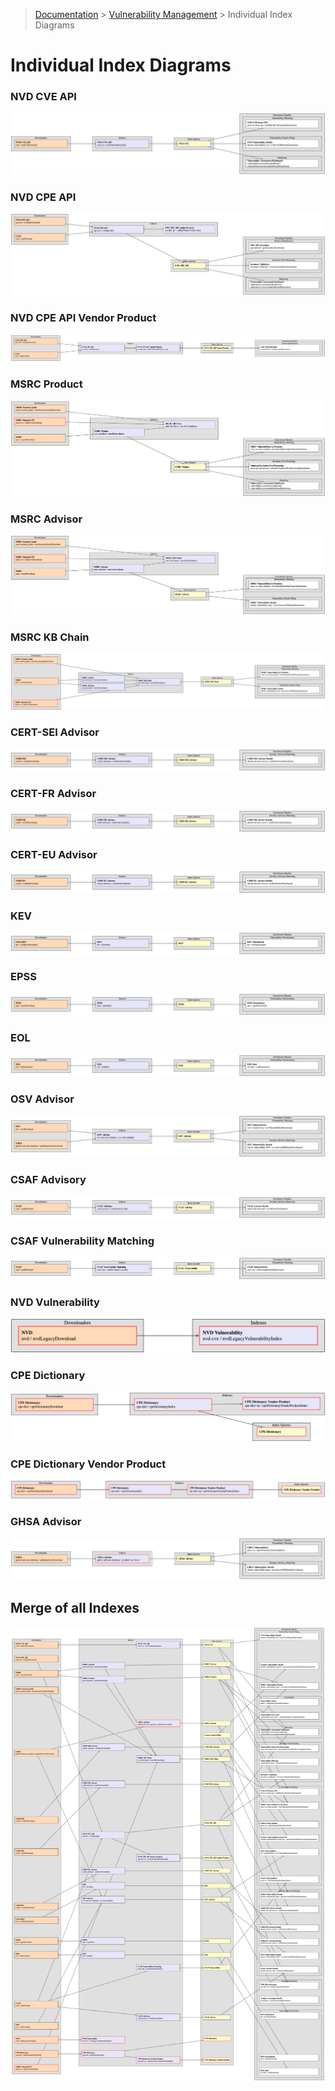 > [Documentation](../README.md) >
> [Vulnerability Management](vulnerability-management.md) >
> Individual Index Diagrams

# Individual Index Diagrams

### NVD CVE API

![NvdCveApiIndex](individual-detail-overview-diagram-rendered/individual-detail-overview-diagram-NvdCveApiIndex.png)

### NVD CPE API

![NvdCpeApiIndex](individual-detail-overview-diagram-rendered/individual-detail-overview-diagram-NvdCpeApiIndex.png)

### NVD CPE API Vendor Product

![NvdCpeApiVendorProductIndex](individual-detail-overview-diagram-rendered/individual-detail-overview-diagram-NvdCpeApiVendorProductIndex.png)

### MSRC Product

![MsrcProductIndex](individual-detail-overview-diagram-rendered/individual-detail-overview-diagram-MsrcProductIndex.png)

### MSRC Advisor

![MsrcAdvisorIndex](individual-detail-overview-diagram-rendered/individual-detail-overview-diagram-MsrcAdvisorIndex.png)

### MSRC KB Chain

![MsrcKbChainIndex](individual-detail-overview-diagram-rendered/individual-detail-overview-diagram-MsrcKbChainIndex.png)

### CERT-SEI Advisor

![CertSeiAdvisorIndex](individual-detail-overview-diagram-rendered/individual-detail-overview-diagram-CertSeiAdvisorIndex.png)

### CERT-FR Advisor

![CertFrAdvisorIndex](individual-detail-overview-diagram-rendered/individual-detail-overview-diagram-CertFrAdvisorIndex.png)

### CERT-EU Advisor

![CertEuAdvisorIndex](individual-detail-overview-diagram-rendered/individual-detail-overview-diagram-CertEuAdvisorIndex.png)

### KEV

![KevIndex](individual-detail-overview-diagram-rendered/individual-detail-overview-diagram-KevIndex.png)

### EPSS

![EpssIndex](individual-detail-overview-diagram-rendered/individual-detail-overview-diagram-EpssIndex.png)

### EOL

![EolIndex](individual-detail-overview-diagram-rendered/individual-detail-overview-diagram-EolIndex.png)

### OSV Advisor

![OsvAdvisorIndex](individual-detail-overview-diagram-rendered/individual-detail-overview-diagram-OsvAdvisorIndex.png)

### CSAF Advisory

![CsafAdvisoryIndex](individual-detail-overview-diagram-rendered/individual-detail-overview-diagram-CsafAdvisoryIndex.png)

### CSAF Vulnerability Matching

![CsafVulnerabilityMatchingIndex](individual-detail-overview-diagram-rendered/individual-detail-overview-diagram-CsafVulnerabilityMatchingIndex.png)

### NVD Vulnerability

![NvdVulnerabilityIndex](individual-detail-overview-diagram-rendered/individual-detail-overview-diagram-NvdVulnerabilityIndex.png)

### CPE Dictionary

![CpeDictionaryIndex](individual-detail-overview-diagram-rendered/individual-detail-overview-diagram-CpeDictionaryIndex.png)

### CPE Dictionary Vendor Product

![CpeDictionaryVendorProductIndex](individual-detail-overview-diagram-rendered/individual-detail-overview-diagram-CpeDictionaryVendorProductIndex.png)

### GHSA Advisor

![GhsaAdvisorIndex](individual-detail-overview-diagram-rendered/individual-detail-overview-diagram-GhsaAdvisorIndex.png)

## Merge of all Indexes

![Merge of all Indexes](../large-overview-diagram.png)
